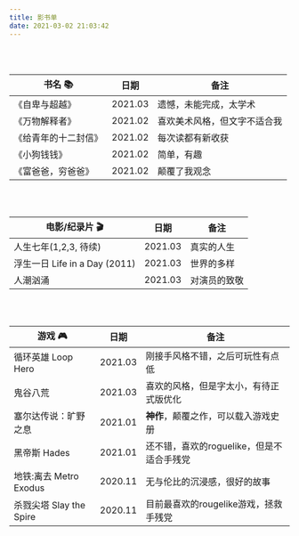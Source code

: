 ```yaml
---
title: 影书单
date: 2021-03-02 21:03:42
---
```


<br>
<br>

| 书名 📚               | 日期    | 备注                         |
| -------------------- | ------- | ---------------------------- |
| 《自卑与超越》       | 2021.03 | 遗憾，未能完成，太学术       |
| 《万物解释者》       | 2021.02 | 喜欢美术风格，但文字不适合我 |
| 《给青年的十二封信》 | 2021.02 | 每次读都有新收获             |
| 《小狗钱钱》         | 2021.02 | 简单，有趣                   |
| 《富爸爸，穷爸爸》   | 2021.02 | 颠覆了我观念                 |


<br>
<br>

| 电影/纪录片 🎬                 | 日期    | 备注         |
| ----------------------------- | ------- | ------------ |
| 人生七年(1,2,3, 待续)         | 2021.03 | 真实的人生   |
| 浮生一日 Life in a Day (2011) | 2021.03 | 世界的多样   |
| 人潮汹涌                      | 2021.03 | 对演员的致敬 |


<br>
<br>

| 游戏 🎮                  | 日期    | 备注                                      |
| ----------------------- | ------- | ----------------------------------------- |
| 循环英雄 Loop Hero      | 2021.03 | 刚接手风格不错，之后可玩性有点低          |
| 鬼谷八荒                | 2021.03 | 喜欢的风格，但是字太小，有待正式版优化    |
| 塞尔达传说：旷野之息    | 2021.01 | **神作**，颠覆之作，可以载入游戏史册      |
| 黑帝斯 Hades            | 2021.01 | 还不错，喜欢的roguelike，但是不适合手残党 |
| 地铁:离去 Metro Exodus  | 2020.11 | 无与伦比的沉浸感，很好的故事              |
| 杀戮尖塔 Slay the Spire | 2020.11 | 目前最喜欢的rougelike游戏，拯救手残党     |



